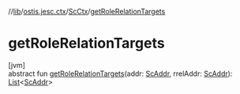 //[lib](../../../index.md)/[ostis.jesc.ctx](../index.md)/[ScCtx](index.md)/[getRoleRelationTargets](get-role-relation-targets.md)

# getRoleRelationTargets

[jvm]\
abstract fun [getRoleRelationTargets](get-role-relation-targets.md)(addr: [ScAddr](../../ostis.jesc.client.model.addr/-sc-addr/index.md), rrelAddr: [ScAddr](../../ostis.jesc.client.model.addr/-sc-addr/index.md)): [List](https://kotlinlang.org/api/latest/jvm/stdlib/kotlin.collections/-list/index.html)&lt;[ScAddr](../../ostis.jesc.client.model.addr/-sc-addr/index.md)&gt;
